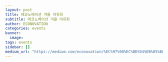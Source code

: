 ```yaml
---
layout: post
title: 에코노베이션 겨울 야유회
subtitle: 에코노베이션 겨울 야유회
author: ECONOVATION
categories: events
banner:
  image:
tags: events
sidebar: []
medium_url: "https://medium.com/econovation/%EC%97%90%EC%BD%94%EB%85%B8%EB%B2%A0%EC%9D%B4%EC%85%98-%EA%B2%A8%EC%9A%B8-%EC%95%BC%EC%9C%A0%ED%9A%8C-c5e7dcb46081"
---
```

